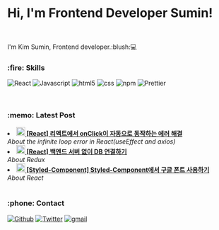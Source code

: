 <h1>Hi, I'm Frontend Developer Sumin!</h1>

<div align="">
  <br>
  <p>I'm Kim Sumin, Frontend developer.:blush:💻</p>

  <h3>:fire: Skills</h3>
  <p>
    <img alt="React" src="https://img.shields.io/badge/-React-45b8d8?style=flat-square&logo=react&logoColor=white" />
    <img alt="Javascript" src="https://img.shields.io/badge/-Javascript-F7DF1E?style=flat-square&logo=javascript&logoColor=white" />
    <img alt="html5" src="https://img.shields.io/badge/-HTML5-E34F26?style=flat-square&logo=html5&logoColor=white" />
    <img alt="css" src="https://img.shields.io/badge/-CSS3-1572B6?style=flat-square&logo=css3&logoColor=white" />
    <img alt="npm" src="https://img.shields.io/badge/-NPM-CB3837?style=flat-square&logo=npm&logoColor=white" />
    <img alt="Prettier" src="https://img.shields.io/badge/-Prettier-F7B93E?style=flat-square&logo=prettier&logoColor=white" />
   
  </p>
  
  <br>
  
  <h3>:memo: Latest Post</h3>
  <li>
    <a href="https://ksumin-dev.tistory.com/136"><b><img src="https://emojipedia-us.s3.dualstack.us-west-1.amazonaws.com/thumbs/240/apple/237/fire_1f525.png" width="20" alt="new" /> [React] 리액트에서 onClick이 자동으로 동작하는 에러 해결 </b></a><br/>
    <i>About the infinite loop error in React(useEffect and axios) </i>
  </li>
  <li>
    <a href="https://ksumin-dev.tistory.com/135"><b><img src="https://emojipedia-us.s3.dualstack.us-west-1.amazonaws.com/thumbs/240/apple/237/fire_1f525.png" width="20" alt="new" /> [React] 백엔드 서버 없이 DB 연결하기  </b></a><br/>
    <i>About Redux</i>
  </li>
  <li>
    <a href="https://ksumin-dev.tistory.com/134"><b><img src="https://emojipedia-us.s3.dualstack.us-west-1.amazonaws.com/thumbs/240/apple/237/fire_1f525.png" width="20" alt="new" /> [Styled-Component] Styled-Component에서 구글 폰트 사용하기 </b></a><br/>
    <i>About React</i>
  </li>
  
  <br>
  
  <h3>:phone: Contact</h3>
  <p>
    <a href="https://github.com/5Suminsss2" target="_blank"><img alt="Github" src="https://img.shields.io/badge/GitHub-%2312100E.svg?&style=for-the-badge&logo=Github&logoColor=white" /></a> 
    <a href="https://ksumin-dev.tistory.com/" target="_blank"><img alt="Twitter" src="https://img.shields.io/badge/tistory-FF7143.svg?&style=for-the-badge&logo=pencil&logoColor=white" /></a>
    <a href="mailto:"sumin.kim.dev@google.com"><img alt="gmail" src="https://img.shields.io/badge/gmail-4285F4.svg?&style=for-the-badge&logo=gmail&logoColor=white" /></a>
  </p>
  
  <br>
  
</div>

